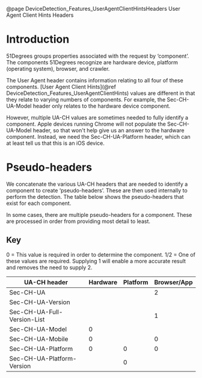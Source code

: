 @page DeviceDetection_Features_UserAgentClientHintsHeaders User Agent Client Hints Headers

# Introduction

51Degrees groups properties associated with the request by ‘component’. The components 51Degrees recognize are hardware device, platform (operating system), browser, and crawler.

The User Agent header contains information relating to all four of these components. [User Agent Client Hints](@ref DeviceDetection_Features_UserAgentClientHints) values are different in that they relate to varying numbers of components. For example, the Sec-CH-UA-Model header only relates to the hardware device component.

However, multiple UA-CH values are sometimes needed to fully identify a component. Apple devices running Chrome will not populate the Sec-CH-UA-Model header, so that won't help give us an answer to the hardware component. Instead, we need the Sec-CH-UA-Platform header, which can at least tell us that this is an iOS device.

# Pseudo-headers

We concatenate the various UA-CH headers that are needed to identify a component to create ‘pseudo-headers’. These are then used internally to perform the detection. The table below shows the pseudo-headers that exist for each component.

In some cases, there are multiple pseudo-headers for a component. These are processed in order from providing most detail to least. 

## Key
0 = This value is required in order to determine the component.
1/2 = One of these values are required. Supplying 1 will enable a more accurate result and removes the need to supply 2.

|UA-CH header|Hardware|Platform|Browser/App|
|---|---|---|---|
|Sec-CH-UA|||2|
|Sec-CH-UA-Version|||| 
|Sec-CH-UA-Full-Version-List|||1|
|Sec-CH-UA-Model|0|||
|Sec-CH-UA-Mobile|0||0|
|Sec-CH-UA-Platform|0|0|0|
|Sec-CH-UA-Platform-Version||0||
